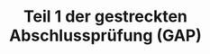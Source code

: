 ---
title: Teil 1 der gestreckten Abschlussprüfung (GAP)
description: Eine Übersicht über die erste Hälfte der gestreckten Abschlussprüfung (GAP) in der Ausbildung zum Fachinformatiker für Anwendungsentwicklung.
---